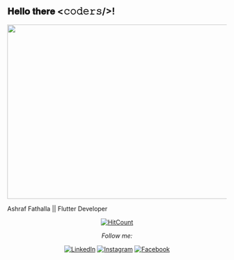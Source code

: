 <h2> 𝐇𝐞𝐥𝐥𝐨 𝐭𝐡𝐞𝐫𝐞 <𝚌𝚘𝚍𝚎𝚛𝚜/>!</h2>

<div align="center" width="50">


<img src="https://instabug.com/blog/wp-content/uploads/2020/02/AppDev_Flutter-Apps.png" width="700" height ="400"/>
  
</div>

Ashraf Fathalla || Flutter Developer <br>




<div align="center">

[![HitCount](http://hits.dwyl.com/ABSphreak/ABSphreak.svg)](http://hits.dwyl.com/ABSphreak/ABSphreak)

<i>Follow me:</i><br>

<a href="http://linkedin.com/in/ashraf-fathalla-dev" target="_blank"><img src="https://img.shields.io/badge/LinkedIn-%230077B5.svg?&style=flat-square&logo=linkedin&logoColor=white" alt="LinkedIn"></a>
<a href="https://l.facebook.com/l.php?u=https%3A%2F%2Fwww.instagram.com%2Fashraf_fathallaa%3Ffbclid%3DIwAR0uGI9kUDKL8xPkbY78ruoHEapkY-7jc4k1X1iUw6lZLtLC3VDuKCEtW4A&h=AT0CPJmrbYvo3rxqptlbdYyAICMgKRZW80jiBvULSKCdqBudnZB8tx5q5DEHWMFvMhsPo4O8EpKpLNyVpDMKZb7YdrgjM3SKvOfhZ5Ld_6SsuAaH1K1DiM3V_oo1iFDRvwUI" target="_blank"><img src="https://img.shields.io/badge/Instagram-%23E4405F.svg?&style=flat-square&logo=instagram&logoColor=white" alt="Instagram"></a>
<a href="https://www.facebook.com/ashraf.fathalla.50" target="_blank"><img src="https://img.shields.io/badge/Facebook-%231877F2.svg?&style=flat-square&logo=facebook&logoColor=white" alt="Facebook"></a>


</div>
